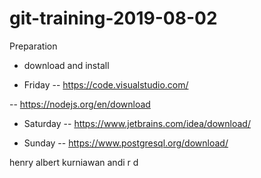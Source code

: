 # git-training-2019-08-02
Preparation

- download and install

- Friday
-- https://code.visualstudio.com/

-- https://nodejs.org/en/download

- Saturday
-- https://www.jetbrains.com/idea/download/

- Sunday
-- https://www.postgresql.org/download/



henry
albert kurniawan
andi r d
